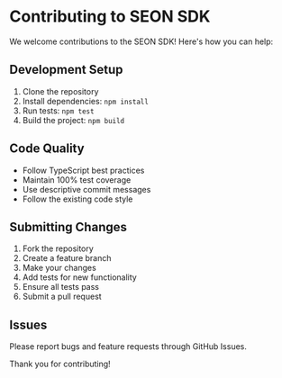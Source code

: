 # Contributing to SEON SDK

We welcome contributions to the SEON SDK! Here's how you can help:

## Development Setup

1. Clone the repository
2. Install dependencies: `npm install`
3. Run tests: `npm test`
4. Build the project: `npm build`

## Code Quality

- Follow TypeScript best practices
- Maintain 100% test coverage
- Use descriptive commit messages
- Follow the existing code style

## Submitting Changes

1. Fork the repository
2. Create a feature branch
3. Make your changes
4. Add tests for new functionality
5. Ensure all tests pass
6. Submit a pull request

## Issues

Please report bugs and feature requests through GitHub Issues.

Thank you for contributing!
